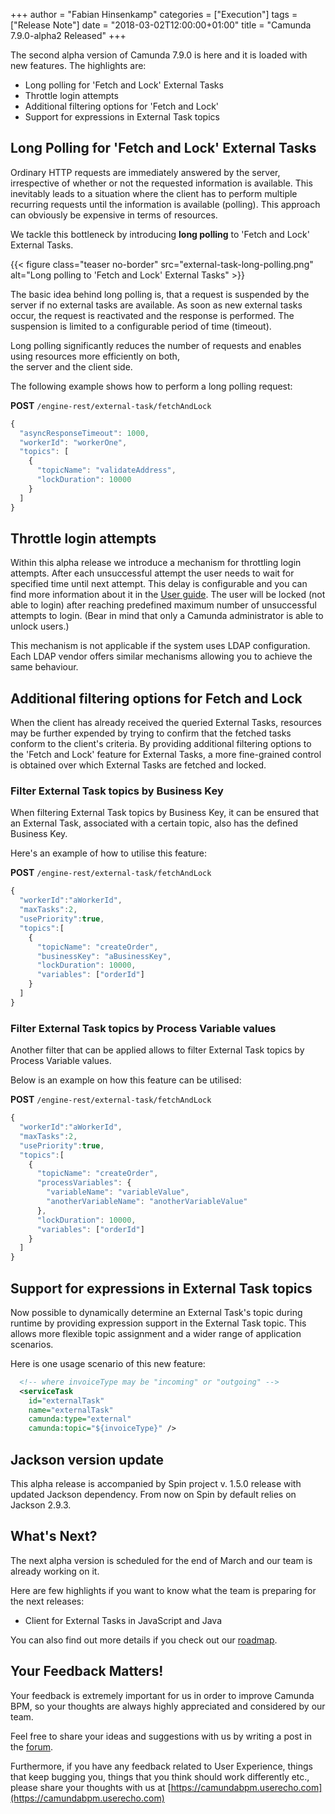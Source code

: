 +++
author = "Fabian Hinsenkamp"
categories = ["Execution"]
tags = ["Release Note"]
date = "2018-03-02T12:00:00+01:00"
title = "Camunda 7.9.0-alpha2 Released"
+++

The second alpha version of Camunda 7.9.0 is here and it is loaded with new features. The highlights are:


* Long polling for 'Fetch and Lock' External Tasks
* Throttle login attempts
* Additional filtering options for 'Fetch and Lock'
* Support for expressions in External Task topics

<!--more-->

## Long Polling for 'Fetch and Lock' External Tasks

Ordinary HTTP requests are immediately answered by the server, irrespective of whether or not the requested information 
is available. This inevitably leads to a situation where the client has to perform multiple recurring requests until 
the information is available (polling). This approach can obviously be expensive in terms of resources.

We tackle this bottleneck by introducing **long polling** to 'Fetch and Lock' External Tasks.

{{< figure class="teaser no-border" src="external-task-long-polling.png" alt="Long polling to 'Fetch and Lock' External Tasks" >}}

The basic idea behind long polling is, that a request is suspended by the server if no external tasks are available. As soon as new 
external tasks occur, the request is reactivated and the response is performed. The suspension is limited to a 
configurable period of time (timeout).

Long polling significantly reduces the number of requests and enables using resources more efficiently on both,   
the server and the client side.

The following example shows how to perform a long polling request:

**POST** `/engine-rest/external-task/fetchAndLock`

```javascript
{
  "asyncResponseTimeout": 1000,
  "workerId": "workerOne",
  "topics": [
    {
      "topicName": "validateAddress",
      "lockDuration": 10000
    }
  ]
}
```

## Throttle login attempts

Within this alpha release we introduce a mechanism for throttling login attempts.
After each unsuccessful attempt the user needs to wait for specified time until next attempt.
This delay is configurable and you can find more information about it in the [User guide](https://docs.camunda.org/manual/latest/user-guide/process-engine/identity-service/#throttle-login-attempts).
The user will be locked (not able to login) after reaching predefined maximum number of unsuccessful attempts to login. (Bear in mind that only a Camunda administrator is able to unlock users.)

This mechanism is not applicable if the system uses LDAP configuration. Each LDAP vendor offers similar mechanisms allowing you to achieve the same behaviour. 

## Additional filtering options for Fetch and Lock

When the client has already received the queried External Tasks, resources may be further expended by trying to confirm that the fetched tasks conform to the client's criteria.
By providing additional filtering options to the 'Fetch and Lock' feature for External Tasks, a more fine-grained control is obtained over which External Tasks are fetched and locked.

### Filter External Task topics by Business Key

When filtering External Task topics by Business Key, it can be ensured that an External Task, associated with a certain topic, also has the defined Business Key.

Here's an example of how to utilise this feature:

**POST** `/engine-rest/external-task/fetchAndLock`

```javascript
{
  "workerId":"aWorkerId",
  "maxTasks":2,
  "usePriority":true,
  "topics":[
    {
      "topicName": "createOrder",
      "businessKey": "aBusinessKey",
      "lockDuration": 10000,
      "variables": ["orderId"]
    }
  ]
}
```

### Filter External Task topics by Process Variable values

Another filter that can be applied allows to filter External Task topics by Process Variable values.

Below is an example on how this feature can be utilised:

**POST** `/engine-rest/external-task/fetchAndLock`

```javascript
{
  "workerId":"aWorkerId",
  "maxTasks":2,
  "usePriority":true,
  "topics":[
    {
      "topicName": "createOrder",
      "processVariables": {
        "variableName": "variableValue",
        "anotherVariableName": "anotherVariableValue"
      },
      "lockDuration": 10000,
      "variables": ["orderId"]
    }
  ]
}
```

## Support for expressions in External Task topics

Now possible to dynamically determine an External Task's topic during runtime by providing expression support in the External Task topic. 
This allows more flexible topic assignment and a wider range of application scenarios.

Here is one usage scenario of this new feature:

```xml
  <!-- where invoiceType may be "incoming" or "outgoing" -->
  <serviceTask
    id="externalTask"
    name="externalTask"
    camunda:type="external"
    camunda:topic="${invoiceType}" />
```

## Jackson version update 

This alpha release is accompanied by Spin project v. 1.5.0 release with updated Jackson dependency. From now on Spin by default relies on Jackson 2.9.3.

## What's Next?
The next alpha version is scheduled for the end of March and our team is already working on it.

Here are few highlights if you want to know what the team is preparing for the next releases:

* Client for External Tasks in JavaScript and Java  

You can also find out more details if you check out our [roadmap](https://camunda.com/learn/community/#roadmap).

## Your Feedback Matters!
Your feedback is extremely important for us in order to improve Camunda BPM, so your thoughts are always highly appreciated and considered by our team.

Feel free to share your ideas and suggestions with us by writing a post in the [forum](https://forum.camunda.org/).

Furthermore, if you have any feedback related to User Experience, things that keep bugging you, things that you think should work differently etc., please share your thoughts with us at [https://camundabpm.userecho.com](https://camundabpm.userecho.com)
